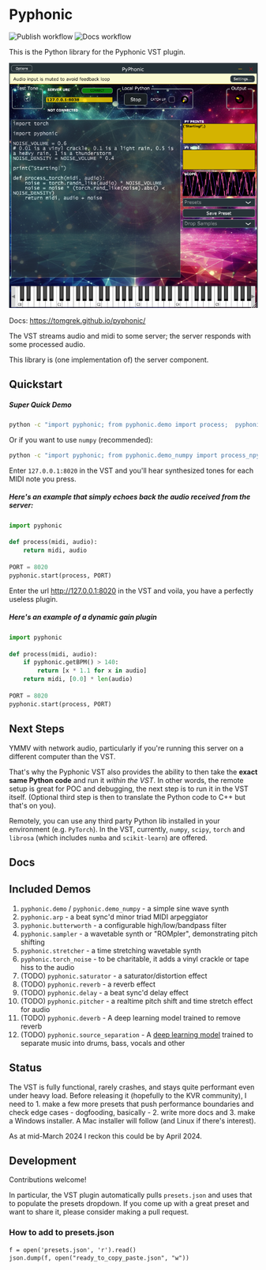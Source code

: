 # Pyphonic

![Publish workflow](https://github.com/tomgrek/pyphonic/actions/workflows/python-publish.yml/badge.svg) ![Docs workflow](https://github.com/tomgrek/pyphonic/actions/workflows/pages-publish.yml/badge.svg) 

This is the Python library for the Pyphonic VST plugin.

![Plugin screenshot](docs/plugin_standalone.png)

Docs: https://tomgrek.github.io/pyphonic/

The VST streams audio and midi to some server; the server responds with some processed audio.

This library is (one implementation of) the server component.

## Quickstart

##### Super Quick Demo

```bash
python -c "import pyphonic; from pyphonic.demo import process;  pyphonic.start(process, 8020)"
```

Or if you want to use `numpy` (recommended):

```bash
python -c "import pyphonic; from pyphonic.demo_numpy import process_npy;  pyphonic.start(process_npy, 8020)"
```

Enter `127.0.0.1:8020` in the VST and you'll hear synthesized tones for each MIDI note you press.

##### Here's an example that simply echoes back the audio received from the server:

```python
import pyphonic

def process(midi, audio):
    return midi, audio

PORT = 8020
pyphonic.start(process, PORT)
```

Enter the url http://127.0.0.1:8020 in the VST and voila, you have a perfectly useless plugin.

##### Here's an example of a dynamic gain plugin

```python
import pyphonic

def process(midi, audio):
    if pyphonic.getBPM() > 140:
        return [x * 1.1 for x in audio]
    return midi, [0.0] * len(audio)

PORT = 8020
pyphonic.start(process, PORT)
```

## Next Steps

YMMV with network audio, particularly if you're running this server on a different computer than the VST.

That's why the Pyphonic VST also provides the ability to then take the **exact same Python code** and run it _within the VST_. In other words, the remote setup is great for POC and debugging, the next step is to run it in the VST itself. (Optional third step is then to translate the Python code to C++ but that's on you).

Remotely, you can use any third party Python lib installed in your environment (e.g. `PyTorch`). In the VST, currently, `numpy`, `scipy`, `torch` and `librosa` (which includes `numba` and `scikit-learn`) are offered.

## Docs

## Included Demos

1. `pyphonic.demo` / `pyphonic.demo_numpy` - a simple sine wave synth
2. `pyphonic.arp` - a beat sync'd minor triad MIDI arpeggiator
3. `pyphonic.butterworth` - a configurable high/low/bandpass filter
4. `pyphonic.sampler` - a wavetable synth or "ROMpler", demonstrating pitch shifting
5. `pyphonic.stretcher` - a time stretching wavetable synth
6. `pyphonic.torch_noise` - to be charitable, it adds a vinyl crackle or tape hiss to the audio
7. (TODO) `pyphonic.saturator` - a saturator/distortion effect
8. (TODO) `pyphonic.reverb` - a reverb effect
9. (TODO) `pyphonic.delay` - a beat sync'd delay effect
10. (TODO) `pyphonic.pitcher` - a realtime pitch shift and time stretch effect for audio
11. (TODO) `pyphonic.deverb` - A deep learning model trained to remove reverb
12. (TODO) `pyphonic.source_separation` - A [deep learning model](https://pytorch.org/audio/stable/tutorials/hybrid_demucs_tutorial.html#sphx-glr-tutorials-hybrid-demucs-tutorial-py) trained to separate music into drums, bass, vocals and other

## Status

The VST is fully functional, rarely crashes, and stays quite performant even under heavy load. Before releasing it (hopefully to the KVR community), I need to 1. make a few more presets that push performance boundaries and check edge cases - dogfooding, basically - 2. write more docs and 3. make a Windows installer. A Mac installer will follow (and Linux if there's interest).

As at mid-March 2024 I reckon this could be by April 2024.

## Development

Contributions welcome!

In particular, the VST plugin automatically pulls `presets.json` and uses that to populate the presets dropdown. If you come up with a great preset and want to share it, please consider making a pull request.

### How to add to presets.json

```
f = open('presets.json', 'r').read()
json.dump(f, open("ready_to_copy_paste.json", "w"))
```